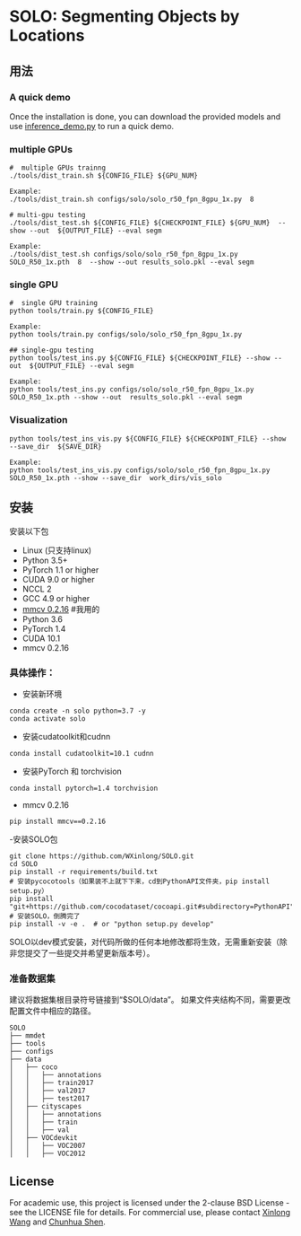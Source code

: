 # SOLO: Segmenting Objects by Locations
## 用法

### A quick demo

Once the installation is done, you can download the provided models and use [inference_demo.py](demo/inference_demo.py) to run a quick demo.

###  multiple GPUs
    #  multiple GPUs trainng
    ./tools/dist_train.sh ${CONFIG_FILE} ${GPU_NUM}

    Example: 
    ./tools/dist_train.sh configs/solo/solo_r50_fpn_8gpu_1x.py  8

    # multi-gpu testing
    ./tools/dist_test.sh ${CONFIG_FILE} ${CHECKPOINT_FILE} ${GPU_NUM}  --show --out  ${OUTPUT_FILE} --eval segm
    
    Example: 
    ./tools/dist_test.sh configs/solo/solo_r50_fpn_8gpu_1x.py SOLO_R50_1x.pth  8  --show --out results_solo.pkl --eval segm

###  single GPU
    #  single GPU training
    python tools/train.py ${CONFIG_FILE}
    
    Example:
    python tools/train.py configs/solo/solo_r50_fpn_8gpu_1x.py

    ## single-gpu testing
    python tools/test_ins.py ${CONFIG_FILE} ${CHECKPOINT_FILE} --show --out  ${OUTPUT_FILE} --eval segm
    
    Example: 
    python tools/test_ins.py configs/solo/solo_r50_fpn_8gpu_1x.py  SOLO_R50_1x.pth --show --out  results_solo.pkl --eval segm


### Visualization

    python tools/test_ins_vis.py ${CONFIG_FILE} ${CHECKPOINT_FILE} --show --save_dir  ${SAVE_DIR}
    
    Example: 
    python tools/test_ins_vis.py configs/solo/solo_r50_fpn_8gpu_1x.py  SOLO_R50_1x.pth --show --save_dir  work_dirs/vis_solo


## 安装
安装以下包
- Linux (只支持linux)
- Python 3.5+
- PyTorch 1.1 or higher
- CUDA 9.0 or higher
- NCCL 2
- GCC 4.9 or higher
- [mmcv 0.2.16](https://github.com/open-mmlab/mmcv/tree/v0.2.16)
#我用的
- Python 3.6
- PyTorch 1.4
- CUDA 10.1
- mmcv 0.2.16
### 具体操作：
- 安装新环境
```shell
conda create -n solo python=3.7 -y
conda activate solo
```
- 安装cudatoolkit和cudnn
```shell
conda install cudatoolkit=10.1 cudnn
```
- 安装PyTorch 和 torchvision
```shell
conda install pytorch=1.4 torchvision
```
- mmcv 0.2.16
```shell
pip install mmcv==0.2.16
```
-安装SOLO包
```shell
git clone https://github.com/WXinlong/SOLO.git
cd SOLO
pip install -r requirements/build.txt
# 安装pycocotools（如果装不上就下下来，cd到PythonAPI文件夹，pip install setup.py）
pip install "git+https://github.com/cocodataset/cocoapi.git#subdirectory=PythonAPI"
# 安装SOLO，倒腾完了
pip install -v -e .  # or "python setup.py develop"
```
SOLO以dev模式安装，对代码所做的任何本地修改都将生效，无需重新安装（除非您提交了一些提交并希望更新版本号）。

### 准备数据集
建议将数据集根目录符号链接到“$SOLO/data”。
如果文件夹结构不同，需要更改配置文件中相应的路径。
```
SOLO
├── mmdet
├── tools
├── configs
├── data
│   ├── coco
│   │   ├── annotations
│   │   ├── train2017
│   │   ├── val2017
│   │   ├── test2017
│   ├── cityscapes
│   │   ├── annotations
│   │   ├── train
│   │   ├── val
│   ├── VOCdevkit
│   │   ├── VOC2007
│   │   ├── VOC2012

```

## License

For academic use, this project is licensed under the 2-clause BSD License - see the LICENSE file for details. For commercial use, please contact [Xinlong Wang](https://www.xloong.wang/) and  [Chunhua Shen](https://cs.adelaide.edu.au/~chhshen/).


